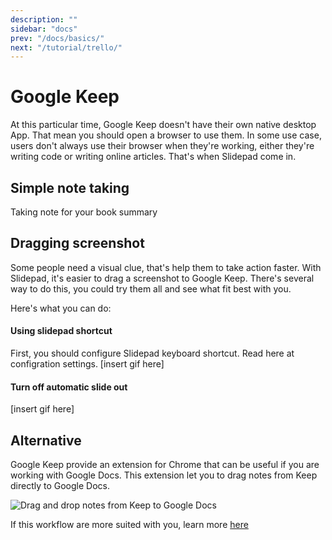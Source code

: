 ```yaml
---
description: ""
sidebar: "docs"
prev: "/docs/basics/"
next: "/tutorial/trello/"
---
```


# Google Keep

At this particular time, Google Keep doesn't have their own native desktop App. That mean you should open a browser to use them. In some use case, users don't always use their browser when they're working, either they're writing code or writing online articles. That's when Slidepad come in.

## Simple note taking

Taking note for your book summary

## Dragging screenshot

Some people need a visual clue, that's help them to take action faster. With Slidepad, it's easier to drag a screenshot to Google Keep. There's several way to do this, you could try them all and see what fit best with you.

Here's what you can do:

#### Using slidepad shortcut

First, you should configure Slidepad keyboard shortcut. Read here at configration settings.
[insert gif here]

#### Turn off automatic slide out

[insert gif here]

## Alternative

Google Keep provide an extension for Chrome that can be useful if you are working with Google Docs. This extension let you to drag notes from Keep directly to Google Docs.

![Drag and drop notes from Keep to Google Docs](https://storage.googleapis.com/gweb-uniblog-publish-prod/original_images/keep-docs.gif)

If this workflow are more suited with you, learn more [here](https://chrome.google.com/webstore/detail/google-keep-chrome-extens/lpcaedmchfhocbbapmcbpinfpgnhiddi)

